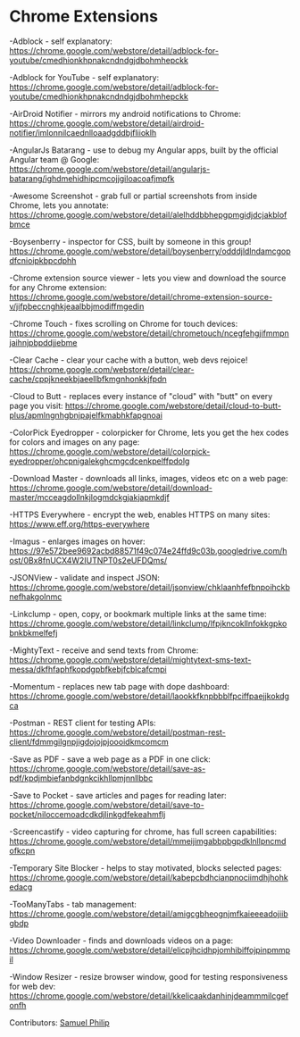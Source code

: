 Chrome Extensions
===================

-Adblock - self explanatory:
https://chrome.google.com/webstore/detail/adblock-for-youtube/cmedhionkhpnakcndndgjdbohmhepckk

-Adblock for YouTube - self explanatory:
https://chrome.google.com/webstore/detail/adblock-for-youtube/cmedhionkhpnakcndndgjdbohmhepckk

-AirDroid Notifier - mirrors my android notifications to Chrome:
https://chrome.google.com/webstore/detail/airdroid-notifier/imlonnilcaednlloaadgddbjfliioklh

-AngularJs Batarang - use to debug my Angular apps, built by the official Angular team @ Google:
https://chrome.google.com/webstore/detail/angularjs-batarang/ighdmehidhipcmcojjgiloacoafjmpfk

-Awesome Screenshot - grab full or partial screenshots from inside Chrome, lets you annotate:
https://chrome.google.com/webstore/detail/alelhddbbhepgpmgidjdcjakblofbmce

-Boysenberry - inspector for CSS, built by someone in this group!
https://chrome.google.com/webstore/detail/boysenberry/odddjldlndamcgopdfcnioipkbpcdphh

-Chrome extension source viewer - lets you view and download the source for any Chrome extension:
https://chrome.google.com/webstore/detail/chrome-extension-source-v/jifpbeccnghkjeaalbbjmodiffmgedin

-Chrome Touch - fixes scrolling on Chrome for touch devices:
https://chrome.google.com/webstore/detail/chrometouch/ncegfehgjifmmpnjaihnjpbpddjjebme

-Clear Cache - clear your cache with a button, web devs rejoice!
https://chrome.google.com/webstore/detail/clear-cache/cppjkneekbjaeellbfkmgnhonkkjfpdn

-Cloud to Butt - replaces every instance of "cloud" with "butt" on every page you visit:
https://chrome.google.com/webstore/detail/cloud-to-butt-plus/apmlngnhgbnjpajelfkmabhkfapgnoai

-ColorPick Eyedropper - colorpicker for Chrome, lets you get the hex codes for colors and images on any page:
https://chrome.google.com/webstore/detail/colorpick-eyedropper/ohcpnigalekghcmgcdcenkpelffpdolg

-Download Master - downloads all links, images, videos etc on a web page:
https://chrome.google.com/webstore/detail/download-master/mcceagdollnkjlogmdckgjakjapmkdjf

-HTTPS Everywhere - encrypt the web, enables HTTPS on many sites:
https://www.eff.org/https-everywhere

-Imagus - enlarges images on hover:
https://97e572bee9692acbd88571f49c074e24ffd9c03b.googledrive.com/host/0Bx8fnUCX4W2IUTNPT0s2eUFDQms/

-JSONView - validate and inspect JSON:
https://chrome.google.com/webstore/detail/jsonview/chklaanhfefbnpoihckbnefhakgolnmc

-Linkclump - open, copy, or bookmark multiple links at the same time:
https://chrome.google.com/webstore/detail/linkclump/lfpjkncokllnfokkgpkobnkbkmelfefj

-MightyText - receive and send texts from Chrome:
https://chrome.google.com/webstore/detail/mightytext-sms-text-messa/dkfhfaphfkopdgpbfkebjfcblcafcmpi

-Momentum - replaces new tab page with dope dashboard:
https://chrome.google.com/webstore/detail/laookkfknpbbblfpciffpaejjkokdgca

-Postman - REST client for testing APIs:
https://chrome.google.com/webstore/detail/postman-rest-client/fdmmgilgnpjigdojojpjoooidkmcomcm

-Save as PDF - save a web page as a PDF in one click:
https://chrome.google.com/webstore/detail/save-as-pdf/kpdjmbiefanbdgnkcikhllpmjnnllbbc

-Save to Pocket - save articles and pages for reading later:
https://chrome.google.com/webstore/detail/save-to-pocket/niloccemoadcdkdjlinkgdfekeahmflj

-Screencastify - video capturing for chrome, has full screen capabilities:
https://chrome.google.com/webstore/detail/mmeijimgabbpbgpdklnllpncmdofkcpn

-Temporary Site Blocker - helps to stay motivated, blocks selected pages:
https://chrome.google.com/webstore/detail/kabepcbdhcianpnociimdhjhohkedacg

-TooManyTabs - tab management:
https://chrome.google.com/webstore/detail/amigcgbheognjmfkaieeeadojiibgbdp

-Video Downloader - finds and downloads videos on a page:
https://chrome.google.com/webstore/detail/elicpjhcidhpjomhibiffojpinpmmpil

-Window Resizer - resize browser window, good for testing responsiveness for web dev:
https://chrome.google.com/webstore/detail/kkelicaakdanhinjdeammmilcgefonfh

Contributors: [Samuel Philip](https://github.com/ishmaelthedestroyer)
